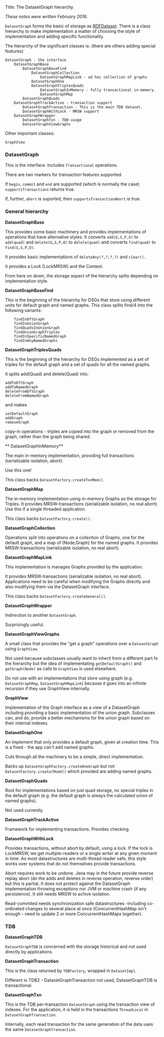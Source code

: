 Title: The DatasetGraph hierarchy.

_These notes were written February 2016._

`DatasetGraph` forms the basic of storage as
[RDFDataset](https://www.w3.org/TR/rdf11-concepts/#section-dataset).  There
is a class hierarchy to make implementation a matter of choosing the style
of implementation and adding specific functionality.

The hierarchy of the significant classes is:
(there are others adding special features)


    DatasetGraph - the interface
        DatasetGraphBase
            DatasetGraphBaseFind
                DatasetGraphCollection
                    DatasetGraphMapLink - ad hoc collection of graphs
                DatasetGraphOne
                DatasetGraphTriplesQuads
                    DatasetGraphInMemory - fully transactional in-memory.
                    DatasetGraphMap
            DatasetGraphQuads 
        DatasetGraphTrackActive - transaction support 
            DatasetGraphTransaction - This is the main TDB dataset.
            DatasetGraphWithLock - MRSW support
        DatasetGraphWrapper
            DatasetGraphTxn - TDB usage
            DatasetGraphViewGraphs

Other important classes:

    GraphView

### DatasetGraph

This is the interface. Includes `Transactional` operations.

There are two markers for transaction features supported.

If `begin`, `commit` and `end` are supported (which is normally the case)
`supportsTransactions` returns true.

If, further, `abort` is suported, then `supportsTransactionAbort` is true.

### General hierarchy

**DatasetGraphBase**

This provides some basic machinery and provides implementations of
operations that have alternative styles.  It converts `add(G,S,P,O)` to
`add(quad)` and `delete(G,S,P,O)` to `delele(quad)` and converts
`find(quad)` to `find(G,S,P,O)`.

It provides basic implementations of `deleteAny(?,?,?,?)` and `clear()`.

It provides a Lock (LockMRSW) and the Context.

From here on down, the storage aspect of the hierarchy splits depending on
implementation style.

**DatasetGraphBaseFind**

This is the beginning of the hierarchy for DSGs that store using different units for default graph and named graphs.
This class splits find/4 into the following variants:

```
    findInDftGraph
    findInUnionGraph
    findQuadsInUnionGraph
    findUnionGraphTriples
    findInSpecificNamedGraph
    findInAnyNamedGraphs
```

**DatasetGraphTriplesQuads**

This is the beginning of the hierarchy for DSGs implemented as a set of triples for the default graph and a set of quads for all the named graphs.

It splits add(Quad) and delete(Quad) into:

    addToDftGraph
    addToNamedGraph
    deleteFromDftGraph
    deleteFromNamedGraph

and makes 

    setDefaultGraph
    addGraph
    removeGraph

copy-in operations - triples are copied into the graph or removed from the
graph, rather than the graph being shared.

** DatasetGraphInMemory**

The main in-memory implementation, providing full transactions (serializable isolation, abort).

Use this one!

This class backs `DatasetFactory.createTxnMem()`.

**DatasetGraphMap**

The in-memory implementation using in-memory Graphs as the storage for Triples.
It provides MRSW-transactions (serializable isolation, no real abort).
Use this if a single threaded application.

This class backs `DatasetFactory.create()`.

**DatasetGraphCollection**

Operations split into operations on a collection of Graphs, one for the default graph, and a map of (Node,Graph) for the named graphs.
It provides MRSW-transactions (serializable isolation, no real abort).

**DatasetGraphMapLink**

This implementation is manages Graphs provided by the application.

It provides MRSW-transactions (serializable isolation, no real abort).
Applications need to be careful when modifying the Graphs directly and also
modifying them via the DatasetGraph interface.

This class backs `DatasetFactory.createGeneral()`.

**DatasetGraphWrapper**

Indirection to another `DatasetGraph`.

Surprisingly useful.

**DatasetGraphViewGraphs**

A small class that provides the "get a graph" operations over a
`DatasetGraph` using `GraphView`.

Not used because subclasses usually want to inherit from a different part
fo the hierarchy but the idea of implementating `getDefaultGraph()` and
`getGraph(Node)` as calls to `GraphView` is used elsewhere.

Do not use with an implementations that store using graph
(e.g. `DatasetGraphMap`, `DatasetGraphMapLink`) because it goes into an
infinite recursion if they use GraphView internally.

**GraphView**

Implementation of the Graph interface as a view of a DatasetGraph including
providing a basic implementation of the union graph.  Subclasses can, and do,
provide a better mechanisms for the union graph based on their internal
indexes.

**DatasetGraphOne**

An implement that only provides a default graph, given at creation time.
This is a fixed - the app can't add named graphs.

Cuts through all the machinery to be a simple, direct implementation.

Backs up `DatasetGraphFactory.createOneGraph` but not
`DatasetFactory.create(Model)` which provided are adding named graphs.

**DatasetGraphQuads**

Root for implementations based on just quad storage, no special triples in
the default graph (e.g. the default graph is always the calculated union of
named graphs).  

Not used currently.

**DatasetGraphTrackActive**

Framework for implementing transactions.  Provides checking.

**DatasetGraphWithLock**

Provides transactions, without abort by default, using a lock.  If the lock
is LockMRSW, we get multiple-readers or a single writer at any given moment
in time. As most datastructures are multi-thread reader safe, this style
works over systems that do not themselves provide transactions.

Abort requires work to be undone.  Jena may in the future provide reverse
replay abort (do the adds and deletes in reverse operation, reverse order)
but this is partial. It does not protect against the DatasetGraph
implementation throwing exceptions nor JVM or machine crash (if any
persistence). It still needs MRSW to achive isolation.

Read-commited needs synchronization safe datastructures -including
co-ordinated changes to several place at once (ConcurrentHashMap isn't
enough - need to update 2 or more ConcurrentHashMaps together).

### TDB

**DatasetGraphTDB**

`DatasetGraphTDB` is concerned with the storage
historical and not used directly by applications.

**DatasetGraphTransaction**

This is the class returned by `TDBFactory`, wrapped in `DatasetImpl`.

Different in TDB2 - DatasetGraphTransaction not used, DatasetGraphTDB is transactional.

**DatasetGraphTxn**

This is the TDB per-transaction `DatasetGraph` using the transaction view
of indexes.  For the application, it is held in the transactions
`ThreadLocal` in `DatasetGraphTransaction`.

Internally, each read transaction for the same generation of the data uses
the same `DatasetGraphTransaction`.
